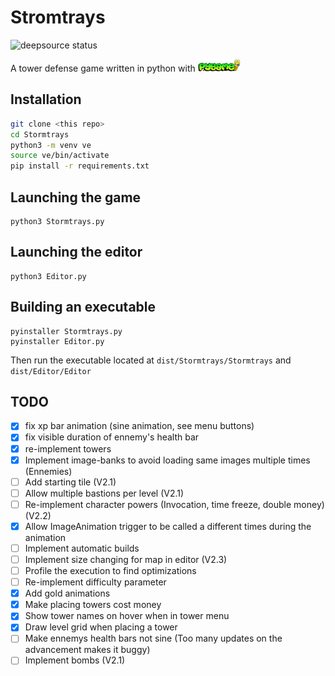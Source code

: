 # Stromtrays
<p>
<img src="https://deepsource.io/gh/Minigrim0/Stormtrays.svg/?label=active+issues&show_trend=true&token=9zXI6PGE43X7aVUJL0rgA6Qf)](https://deepsource.io/gh/Minigrim0/Stormtrays/?ref=repository-badge" alt="deepsource status" title="deepsource status" />
</p>

<p>
    A tower defense game written in python with <a href="https://pygame.org"><img src=".meta/pygame.png" height=20 alt="pygame" title="pygame" /></a>
</p>

## Installation

```bash
git clone <this repo>
cd Stormtrays
python3 -m venv ve
source ve/bin/activate
pip install -r requirements.txt
```

## Launching the game

```
python3 Stormtrays.py
```

## Launching the editor

```
python3 Editor.py
```

## Building an executable

```
pyinstaller Stormtrays.py
pyinstaller Editor.py
```

Then run the executable located at `dist/Stormtrays/Stormtrays` and `dist/Editor/Editor`

## TODO

* [x] fix xp bar animation (sine animation, see menu buttons)
* [x] fix visible duration of ennemy's health bar
* [X] re-implement towers
* [x] Implement image-banks to avoid loading same images multiple times (Ennemies)
* [ ] Add starting tile (V2.1)
* [ ] Allow multiple bastions per level (V2.1)
* [ ] Re-implement character powers (Invocation, time freeze, double money) (V2.2)
* [X] Allow ImageAnimation trigger to be called a different times during the animation
* [ ] Implement automatic builds
* [ ] Implement size changing for map in editor (V2.3)
* [ ] Profile the execution to find optimizations
* [ ] Re-implement difficulty parameter
* [X] Add gold animations
* [X] Make placing towers cost money
* [X] Show tower names on hover when in tower menu
* [X] Draw level grid when placing a tower
* [ ] Make ennemys health bars not sine (Too many updates on the advancement makes it buggy)
* [ ] Implement bombs (V2.1)
